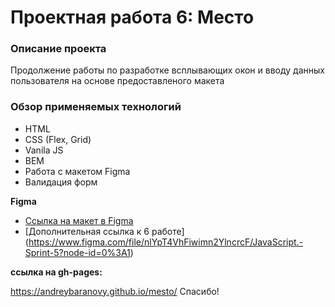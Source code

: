 # Проектная работа 6: Место

### Описание проекта
 Продолжение работы по разработке всплывающих окон и вводу данных пользователя на основе предоставленого макета

### Обзор применяемых технологий

* HTML
* CSS (Flex, Grid)
* Vanila JS
* BEM
* Работа с макетом Figma
* Валидация форм

**Figma**

* [Ссылка на макет в Figma](https://www.figma.com/file/StZjf8HnoeLdiXS7dYrLAh/JavaScript.-Sprint-4)
* [Дополнительная ссылка к 6 работе] (https://www.figma.com/file/nlYpT4VhFiwimn2YlncrcF/JavaScript.-Sprint-5?node-id=0%3A1)


**ссылка на gh-pages:**

https://andreybaranovy.github.io/mesto/
Спасибо!
